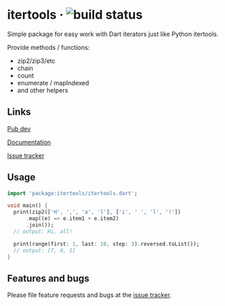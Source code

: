 # itertools &middot; ![build status](https://github.com/avdosev/itertools_dart/workflows/unittests/badge.svg)

Simple package for easy work with Dart iterators just like Python itertools.

Provide methods / functions:
* zip2/zip3/etc
* chain
* count
* enumerate / mapIndexed
* and other helpers

## Links

[Pub dev][pubdev]

[Documentation][docs]

[Issue tracker][tracker]

## Usage

```dart
import 'package:itertools/itertools.dart';

void main() {
  print(zip2(['H', ',', 'a', 'l'], ['i', ' ', 'l', '!'])
      .map((e) => e.item1 + e.item2)
      .join());
  // output: Hi, all!

  print(range(first: 1, last: 10, step: 3).reversed.toList());
  // output: [7, 4, 1]
}
```

## Features and bugs

Please file feature requests and bugs at the [issue tracker][tracker].

[tracker]: https://github.com/avdosev/itertools_dart/issues
[pubdev]: https://pub.dev/packages/itertools
[docs]: https://pub.dev/documentation/itertools/latest/
